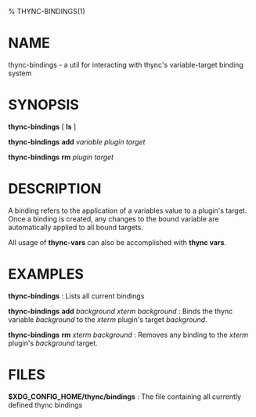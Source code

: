 % THYNC-BINDINGS(1)

# NAME

thync-bindings - a util for interacting with thync's variable-target binding system

# SYNOPSIS

**thync-bindings** [ **ls** ]

**thync-bindings** **add** _variable_ _plugin_ _target_

**thync-bindings** **rm** _plugin_ _target_

# DESCRIPTION

A binding refers to the application of a variables value to a plugin's target. Once a binding is created, any changes to the bound variable are automatically applied to all bound targets.

All usage of **thync-vars** can also be accomplished with **thync vars**.

# EXAMPLES

**thync-bindings**
: Lists all current bindings

**thync-bindings** **add** _background_ _xterm_ _background_
: Binds the thync variable _background_ to the _xterm_ plugin's target _background_.

**thync-bindings** **rm** _xterm_ _background_
: Removes any binding to the _xterm_ plugin's _background_ target.

# FILES

**$XDG_CONFIG_HOME/thync/bindings**
: The file containing all currently defined thync bindings

